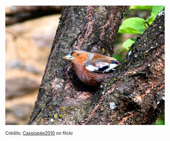 ![Louna](/images/2022-07-19.jpg)

Crédits: [Cassiopée2010](https://www.flickr.com/people/cmoi30/) on flickr